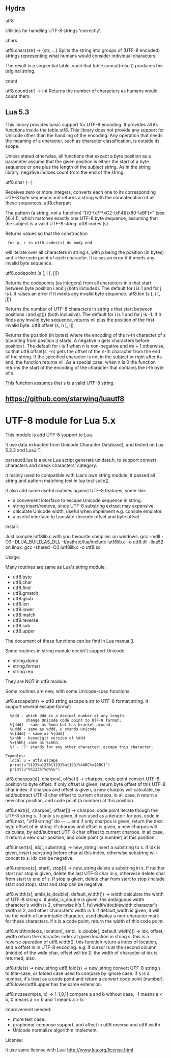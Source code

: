 Hydra
-----
utf8

Utilities for handling UTF-8 strings 'correctly'.

chars

utf8.chars(str) -> {str, ...}
Splits the string into groups of (UTF-8 encoded) strings representing what humans would consider individual characters.

The result is a sequential table, such that table.concat(result) produces the original string.

count

utf8.count(str) -> int
Returns the number of characters as humans would count them.



Lua 5.3
-------

This library provides basic support for UTF-8 encoding. It provides all its functions inside the table utf8. This library does not provide any support for Unicode other than the handling of the encoding. Any operation that needs the meaning of a character, such as character classification, is outside its scope.

Unless stated otherwise, all functions that expect a byte position as a parameter assume that the given position is either the start of a byte sequence or one plus the length of the subject string. As in the string library, negative indices count from the end of the string.

utf8.char (···)

Receives zero or more integers, converts each one to its corresponding UTF-8 byte sequence and returns a string with the concatenation of all these sequences.
utf8.charpatt

The pattern (a string, not a function) "[\0-\x7F\xC2-\xF4][\x80-\xBF]*" (see §6.4.1), which matches exactly one UTF-8 byte sequence, assuming that the subject is a valid UTF-8 string.
utf8.codes (s)

Returns values so that the construction

     for p, c in utf8.codes(s) do body end
will iterate over all characters in string s, with p being the position (in bytes) and c the code point of each character. It raises an error if it meets any invalid byte sequence.

utf8.codepoint (s [, i [, j]])

Returns the codepoints (as integers) from all characters in s that start between byte position i and j (both included). The default for i is 1 and for j is i. It raises an error if it meets any invalid byte sequence.
utf8.len (s [, i [, j]])

Returns the number of UTF-8 characters in string s that start between positions i and @{j} (both inclusive). The default for i is 1 and for j is -1. If it finds any invalid byte sequence, returns nil plus the position of the first invalid byte.
utf8.offset (s, n [, i])

Returns the position (in bytes) where the encoding of the n-th character of s (counting from position i) starts. A negative n gets characters before position i. The default for i is 1 when n is non-negative and #s + 1 otherwise, so that utf8.offset(s, -n) gets the offset of the n-th character from the end of the string. If the specified character is not in the subject or right after its end, the function returns nil.
As a special case, when n is 0 the function returns the start of the encoding of the character that contains the i-th byte of s.

This function assumes that s is a valid UTF-8 string.

https://github.com/starwing/luautf8
-----------------------------------
UTF-8 module for Lua 5.x
========================

This module is add UTF-8 support to Lua.

It use data extracted from Unicode Character Database[1], and tested on Lua
5.2.3 and LuaJIT.

parseucd.lua is a pure Lua script generate unidata.h, to support convert
characters and check characters' category.

It mainly used to compatible with Lua's own string module, it passed all
string and pattern matching test in lua test suite[2].

It also add some useful routines against UTF-8 features, some like:
  - a convenient interface to escape Unicode sequence in string. 
  - string insert/remove, since UTF-8 substring extract may expensive.
  - calculate Unicode width, useful when implement e.g. console emulator.
  - a useful interface to translate Unicode offset and byte offset.

[1]: http://www.unicode.org/reports/tr44/
[2]: http://www.lua.org/tests/5.2/


Install:

Just compile lutf8lib.c with you favourite compiler:
  on windows:
    gcc -mdll -O3 -DLUA_BUILD_AS_DLL -I/path/to/lua/include lutf8lib.c -o utf8.dll -llua52
  on linux:
    gcc -shared -O3 lutf8lib.c -o utf8.so


Usage:

Many routines are same as Lua's string module:
  - utf8.byte
  - utf8.char
  - utf8.find
  - utf8.gmatch
  - utf8.gsub
  - utf8.len
  - utf8.lower
  - utf8.match
  - utf8.reverse
  - utf8.sub
  - utf8.upper

  The document of these functions can be find in Lua manual[3].

[3]: http://www.lua.org/manual/5.2/manual.html#6.4


Some routines in string module needn't support Unicode:
  - string.dump
  - string.format
  - string.rep

  They are NOT in utf8 module.


Some routines are new, with some Unicode-spec functions:

utf8.escape(str) -> utf8 string
    escape a str to UTF-8 format string. It support several escape format:

      %ddd - which ddd is a decimal number at any length:
             change Unicode code point to UTF-8 format.
      %{ddd} - same as %nnn but has bracket around.
      %uddd - same as %ddd, u stands Unicode
      %u{ddd} - same as %{ddd}
      %xhhh - hexadigit version of %ddd
      %x{hhh} same as %xhhh.
      %? - '?' stands for any other character: escape this character.

    Examples:
      local u = utf8.escape
      print(u"%123%u123%{123}%u{123}%xABC%x{ABC}")
      print(u"%%123%?%d%%u")


utf8.charpos(s[[, charpos], offset]) -> charpos, code point
    convert UTF-8 position to byte offset.
    if only offset is given, return byte offset of this UTF-8 char index.
    if charpos and offset is given, a new charpos will calculate, by
    add/subtract UTF-8 char offset to current charpos.
    in all case, it return a new char position, and code point (a number) at
    this position.

utf8.next(s[, charpos[, offset]]) -> charpos, code point
    iterate though the UTF-8 string s.
    If only s is given, it can used as a iterator:
      for pos, code in utf8.next, "utf8-string" do
         -- ...
      end
    if only charpos is given, return the next byte offset of in string.
    if charpos and offset is given, a new charpos will calculate, by
    add/subtract UTF-8 char offset to current charpos.
    in all case, it return a new char position, and code point (a number) at
    this position.


utf8.insert(s[, idx], substring) -> new_string
    insert a substring to s. If idx is given, insert substring before char at
    this index, otherwise substring will concat to s. idx can be negative.


utf8.remove(s[, start[, stop]]) -> new_string
    delete a substring in s. If neither start nor stop is given, delete the
    last UTF-8 char in s, otherwise delete char from start to end of s. if
    stop is given, delete char from start to stop (include start and stop).
    start and stop can be negative.


utf8.width(s[, ambi_is_double[, default_width]]) -> width
    calculate the width of UTF-8 string s. if ambi_is_double is given, the
    ambiguous width character's width is 2, otherwise it's 1.
    fullwidth/doublewidth character's width is 2, and other character's width
    is 1.
    if default_width is given, it will be the width of unprintable character,
    used display a non-character mark for these characters.
    if s is a code point, return the width of this code point.


utf8.widthindex(s, location[, ambi_is_double[, default_width]]) -> idx, offset, width
    return the character index at given location in string s. this is a
    reverse operation of utf8.width().
    this function return a index of location, and a offset in in UTF-8
    encoding. e.g. if cursor is at the second column (middle) of the wide
    char, offset will be 2. the width of character at idx is returned, also.


utf8.title(s) -> new_string
utf8.fold(s) -> new_string
    convert UTF-8 string s to title-case, or folded case used to compare by
    ignore case.
    if s is a number, it's treat as a code point and return a convert code
    point (number). utf8.lower/utf8.upper has the same extension.


utf8.ncasecmp(a, b) -> [-1,0,1]
    compare a and b without case, -1 means a < b, 0 means a == b and 1 means a > b.


Improvement needed:
  - more test case.
  - grapheme-compose support, and affect in utf8.reverse and utf8.width
  - Unicode normalize algorithm implement.


License:

  It use same license with Lua: http://www.lua.org/license.html

